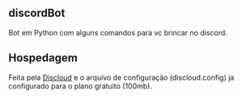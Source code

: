 ## discordBot
Bot em Python com alguns comandos para vc brincar no discord.

## Hospedagem
Feita pela [Discloud](https://discloudbot.com/) e o arquivo de configuração (discloud.config) ja configurado para o plano gratuito (100mb).

